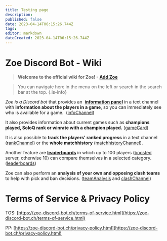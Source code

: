 ```yaml
---
title: Testing page
description: 
published: false
date: 2023-04-14T06:15:26.744Z
tags: 
editor: markdown
dateCreated: 2023-04-14T06:15:26.744Z
---
```


# Zoe Discord Bot - Wiki

> **Welcome to the official wiki for Zoe!  - [**Add Zoe**](https://zoe-discord-bot.ch/invite.html)**

> You can navigate here in the menu on the left or search in the search bar at the top. 
> {.is-info}


_Zoe is a Discord bot_ that provides an  [**information panel**](/en/features/infoChannel/) in a text channel with **information about the players in a game**, so you can immediately see who is available for a game.  ([infoChannel](/en/features/infoChannel/))

It also provides information about current games such as **champions played, SoloQ rank or winrate with a champion played.** ([gameCard](/en/features/gamecards/))

It is also possible to **track the players' ranked progress** in a text channel ([rankChannel](/en/features/rankChannel/)) or the **whole matchhistory** ([matchhistoryChannel](https://wiki.zoe-discord-bot.ch/en/features/matchhistoryChannel)).

Another feature are [**leaderboards**](/en/features/leaderboards/) in which up to 100 players ([boosted](https://wiki.zoe-discord-bot.ch/en/Zoe-Points-And-Boosting) server, otherwise 10) can compare themselves in a selected category. ([leaderboards](/en/features/leaderboards/))

Zoe can also perform an **analysis of your own and opposing clash teams** to help with pick and ban decisions. ([teamAnalysis](/en/commands/stats/teamAnalysis/) and [clashChannel](/en/features/clashChannel/))




# Terms of Service & Privacy Policy

TOS: [https://zoe-discord-bot.ch/terms-of-service.html](https://zoe-discord-bot.ch/terms-of-service.html)

PP: [https://zoe-discord-bot.ch/privacy-policy.html](https://zoe-discord-bot.ch/privacy-policy.html)